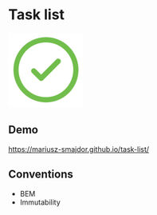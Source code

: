 # Task list

<img src="images/icon.png" width="150" height="150" alt="logo" />

## Demo

https://mariusz-smajdor.github.io/task-list/

## Conventions

- BEM
- Immutability